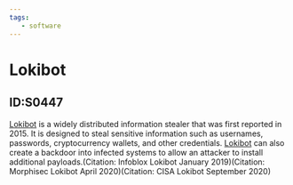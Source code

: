 ```yaml
---
tags:
   - software
---
```

# Lokibot
## ID:S0447
[Lokibot](/mitre/software/S0447) is a widely distributed information stealer that was first reported in 2015. It is designed to steal sensitive information such as usernames, passwords, cryptocurrency wallets, and other credentials. [Lokibot](/mitre/software/S0447) can also create a backdoor into infected systems to allow an attacker to install additional payloads.(Citation: Infoblox Lokibot January 2019)(Citation: Morphisec Lokibot April 2020)(Citation: CISA Lokibot September 2020)
